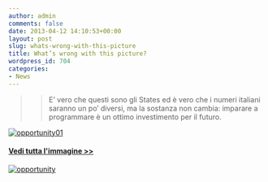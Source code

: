 ```yaml
---
author: admin
comments: false
date: 2013-04-12 14:10:53+00:00
layout: post
slug: whats-wrong-with-this-picture
title: What’s wrong with this picture?
wordpress_id: 704
categories:
- News
---
```


<blockquote>

> 
> E’ vero che questi sono gli States ed è vero che i numeri italiani saranno un po’ diversi, ma la sostanza non cambia: imparare a programmare è un ottimo investimento per il futuro.
> 
> 
</blockquote>




[![opportunity01](http://coderdojomilano.it/wp-content/uploads/2013/04/opportunity01.jpg)](http://coderdojomilano.it/wp-content/uploads/2013/04/opportunity01.jpg)


#### [Vedi tutta l'immagine >>](http://www.code.org/stats)




[![opportunity](http://coderdojomilano.it/wp-content/uploads/2013/04/opportunity.jpg)](http://coderdojomilano.it/wp-content/uploads/2013/04/opportunity.jpg)
